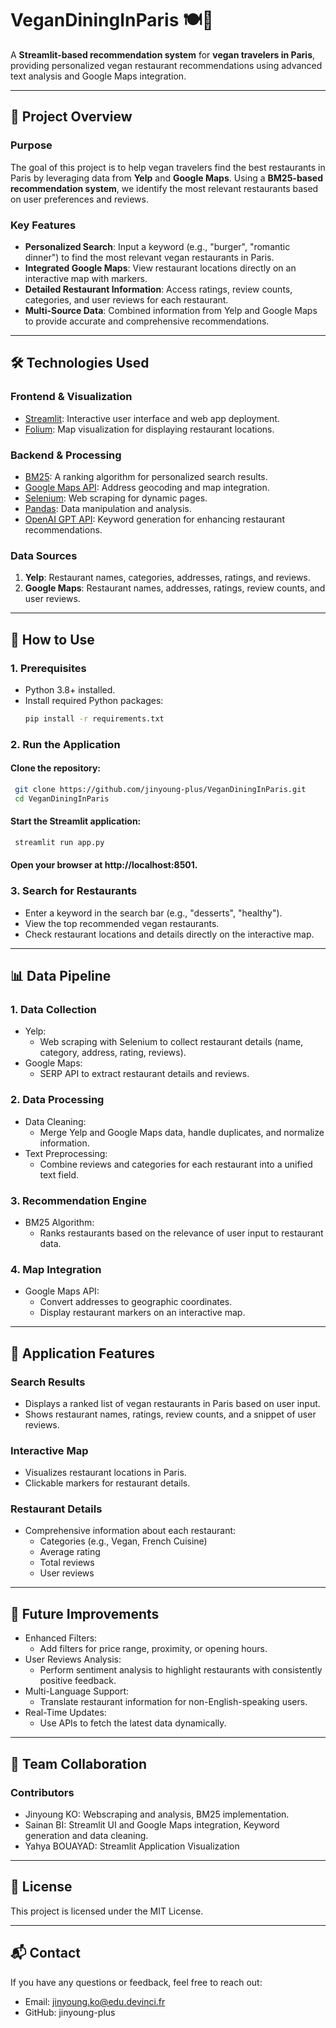 # VeganDiningInParis 🍽️🌱

A **Streamlit-based recommendation system** for **vegan travelers in Paris**, providing personalized vegan restaurant recommendations using advanced text analysis and Google Maps integration.

---

## 📖 Project Overview

### **Purpose**
The goal of this project is to help vegan travelers find the best restaurants in Paris by leveraging data from **Yelp** and **Google Maps**. Using a **BM25-based recommendation system**, we identify the most relevant restaurants based on user preferences and reviews.

### **Key Features**
- **Personalized Search**: Input a keyword (e.g., "burger", "romantic dinner") to find the most relevant vegan restaurants in Paris.
- **Integrated Google Maps**: View restaurant locations directly on an interactive map with markers.
- **Detailed Restaurant Information**: Access ratings, review counts, categories, and user reviews for each restaurant.
- **Multi-Source Data**: Combined information from Yelp and Google Maps to provide accurate and comprehensive recommendations.

---

## 🛠️ Technologies Used

### **Frontend & Visualization**
- [Streamlit](https://streamlit.io): Interactive user interface and web app deployment.
- [Folium](https://python-visualization.github.io/folium/): Map visualization for displaying restaurant locations.

### **Backend & Processing**
- [BM25](https://github.com/dorianbrown/rank_bm25): A ranking algorithm for personalized search results.
- [Google Maps API](https://developers.google.com/maps): Address geocoding and map integration.
- [Selenium](https://www.selenium.dev/): Web scraping for dynamic pages.
- [Pandas](https://pandas.pydata.org/): Data manipulation and analysis.
- [OpenAI GPT API](https://platform.openai.com/): Keyword generation for enhancing restaurant recommendations.

### **Data Sources**
1. **Yelp**: Restaurant names, categories, addresses, ratings, and reviews.
2. **Google Maps**: Restaurant names, addresses, ratings, review counts, and user reviews.

---

## 🚀 How to Use

### **1. Prerequisites**
- Python 3.8+ installed.
- Install required Python packages:
  ```bash
  pip install -r requirements.txt

### **2. Run the Application**

#### **Clone the repository**:
```bash
 git clone https://github.com/jinyoung-plus/VeganDiningInParis.git
 cd VeganDiningInParis
```
#### **Start the Streamlit application**:
```bash
 streamlit run app.py
 ```
#### **Open your browser at http://localhost:8501.**

### **3. Search for Restaurants**
- Enter a keyword in the search bar (e.g., "desserts", "healthy").
- View the top recommended vegan restaurants.
- Check restaurant locations and details directly on the interactive map.

---

## 📊 Data Pipeline
### **1. Data Collection**
- Yelp:
  - Web scraping with Selenium to collect restaurant details (name, category, address, rating, reviews).
- Google Maps:
  - SERP API to extract restaurant details and reviews.

### **2. Data Processing**
- Data Cleaning:
  - Merge Yelp and Google Maps data, handle duplicates, and normalize information.
- Text Preprocessing:
  - Combine reviews and categories for each restaurant into a unified text field.
### **3. Recommendation Engine**
- BM25 Algorithm:
  - Ranks restaurants based on the relevance of user input to restaurant data.
### **4. Map Integration**
- Google Maps API:
  - Convert addresses to geographic coordinates.
  - Display restaurant markers on an interactive map.

---

## 🎨 Application Features
### Search Results
- Displays a ranked list of vegan restaurants in Paris based on user input.
- Shows restaurant names, ratings, review counts, and a snippet of user reviews.
### Interactive Map
- Visualizes restaurant locations in Paris.
- Clickable markers for restaurant details.
### Restaurant Details
- Comprehensive information about each restaurant:
  - Categories (e.g., Vegan, French Cuisine)
  - Average rating
  - Total reviews
  - User reviews

---

## 🌟 Future Improvements
- Enhanced Filters:
  - Add filters for price range, proximity, or opening hours.
- User Reviews Analysis:
  - Perform sentiment analysis to highlight restaurants with consistently positive feedback.
- Multi-Language Support:
  - Translate restaurant information for non-English-speaking users.
- Real-Time Updates:
  - Use APIs to fetch the latest data dynamically.
  
---

## 👥 Team Collaboration
### Contributors
- Jinyoung KO: Webscraping and analysis, BM25 implementation.
- Sainan BI: Streamlit UI and Google Maps integration, Keyword generation and data cleaning.
- Yahya BOUAYAD: Streamlit Application Visualization

---

## 📜 License
This project is licensed under the MIT License.
  
---

## 📬 Contact
If you have any questions or feedback, feel free to reach out:

- Email: jinyoung.ko@edu.devinci.fr
- GitHub: jinyoung-plus
